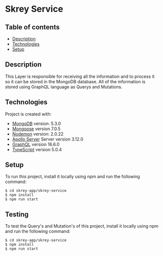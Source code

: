 # Skrey Service

## Table of contents
* [Description](#description)
* [Technologies](#technologies)
* [Setup](#setup)

## Description
This Layer is responsible for receiving all the information and to process it so it can be stored in the MongoDB database.
All of the information is stored using GraphQL language as Querys and Mutations.

## Technologies
Project is created with:
* [MongoDB](https://www.mongodb.com/) version: 5.3.0
* [Mongoose](https://mongoosejs.com/) version 7.0.5
* [Nodemon](https://nodemon.io/) version: 2.0.22
* [Apollo Server](https://www.apollographql.com/docs/apollo-server/gr) Server version 3.12.0
* [GraphQL](https://graphql.org/) version 16.6.0
* [TypeScript](https://www.typescriptlang.org/) version 5.0.4

## Setup
To run this project, install it locally using npm and run the following command:

```
$ cd skrey-app/skrey-service
$ npm install
$ npm run start
```

## Testing
To test the Query's and Mutation's of this project, install it locally using npm and run the following command:

```
$ cd skrey-app/skrey-service
$ npm install
$ npm run start
```